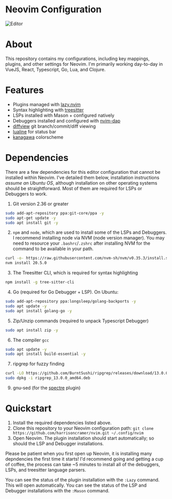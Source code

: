 # Neovim Configuration

![Editor](https://hjc-public.s3.amazonaws.com/nvim1.png?)

# About

This repository contains my configurations, including key mappings, plugins, and other settings for Neovim. I'm primarily working day-to-day in VueJS, React, Typescript, Go, Lua, and Clojure.

# Features

- Plugins managed with <a href="https://github.com/folke/lazy.nvim">lazy.nvim</a>
- Syntax highlighting with <a href="https://github.com/nvim-treesitter/nvim-treesitter">treesitter</a>
- LSPs installed with Mason + configured natively
- Debuggers installed and configured with <a href="https://github.com/mfussenegger/nvim-dap">nvim-dap</a>
- <a href="https://github.com/sindrets/diffview.nvim">diffview</a> git branch/commit/diff viewing
- <a href="https://github.com/nvim-lualine/lualine.nvim">lualine</a> for status bar
- <a href="https://github.com/rebelot/kanagawa.nvim">kanagawa</a> colorscheme

# Dependencies

There are a few dependencies for this editor configuration that cannot be installed within Neovim. I've detailed them below, installation instructions _assume an Ubuntu OS_, although installation on other operating systems should be straightforward. Most of them are required for LSPs or Debuggers to work.

1. Git version 2.36 or greater

```bash
sudo add-apt-repository ppa:git-core/ppa -y
sudo apt-get update -y
sudo apt install git -y
```

2. `npm` and `node`, which are used to install some of the LSPs and Debuggers. I recommend installing node via NVM (node version manager). You may need to resource your `.bashrc`/`.zshrc` after installing NVM for the command to be available in your path.

```bash
curl -o- https://raw.githubusercontent.com/nvm-sh/nvm/v0.35.3/install.sh | bash
nvm install 20.5.0
```

3. The Treesitter CLI, which is required for syntax highlighting

```bash
npm install -g tree-sitter-cli
```

4. Go (required for Go Debugger + LSP). On Ubuntu:

```bash
sudo add-apt-repository ppa:longsleep/golang-backports -y
sudo apt update -y
sudo apt install golang-go -y
```

5. Zip/Unzip commands (required to unpack Typescript Debugger)

```bash
sudo apt install zip -y
```

6. The compiler `gcc`

```bash
sudo apt update -y
sudo apt install build-essential -y
```

7. ripgrep for fuzzy finding

```bash
curl -LO https://github.com/BurntSushi/ripgrep/releases/download/13.0.0/ripgrep_13.0.0_amd64.deb
sudo dpkg -i ripgrep_13.0.0_amd64.deb
```

9. gnu-sed (for the <a href="https://github.com/nvim-pack/nvim-spectre">spectre</a> plugin)

# Quickstart

1. Install the required dependencies listed above.
2. Clone this repository to your Neovim configuration path: `git clone https://github.com/harrisoncramer/nvim.git ~/.config/nvim`
3. Open Neovim. The plugin installation should start automatically; so should the LSP and Debugger installations.

Please be patient when you first open up Neovim, it is installing many depndencies the first time it starts! I'd recommend going and getting a cup of coffee, the process can take ~5 minutes to install all of the debuggers, LSPs, and treesitter language parsers.

You can see the status of the plugin installation with the `:Lazy` command. This will open automatically. You can see the status of the LSP and Debugger installations with the `:Mason` command.
